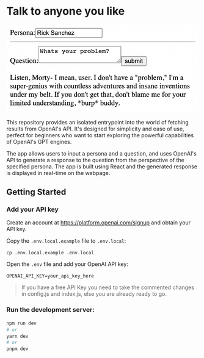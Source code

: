 # Talk to anyone you like

![Rick Sanchez](/public/assets/rick-sanchez.png)

This repository provides an isolated entrypoint into the world of fetching results from OpenAI's API. It's designed for simplicity and ease of use, perfect for beginners who want to start exploring the powerful capabilities of OpenAI's GPT engines.

The app allows users to input a persona and a question, and uses OpenAI's API to generate a response to the question from the perspective of the specified persona. The app is built using React and the generated response is displayed in real-time on the webpage.

## Getting Started

### Add your API key

Create an account at https://platform.openai.com/signup and obtain your API key.

Copy the `.env.local.example` file to `.env.local`:

```shell
cp .env.local.example .env.local
```

Open the `.env` file and add your OpenAI API key:

```shell
OPENAI_API_KEY=your_api_key_here

```

> If you have a free API Key you need to take the commented changes in config.js and index.js, else you are already ready to go.

### Run the development server:

```bash
npm run dev
# or
yarn dev
# or
pnpm dev
```
